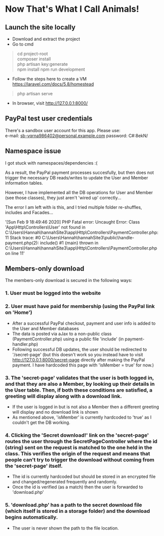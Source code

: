 # Now That's What I Call Animals! #
## Launch the site locally ##
* Download and extract the project<br>
* Go to cmd<br>

> cd project-root <br>
> composer install<br>
> php artisan key:generate<br>
> npm install
> npm run development
* Follow the steps here to create a VM https://laravel.com/docs/5.8/homestead
> php artisan serve

* In browser, visit http://127.0.0.1:8000/

## PayPal test user credentials ##
There's a sandbox user account for this app. Please use:<br>
e-mail: sb-vqrna986402@personal.example.com
password: C#:8ekN/

## Namespace issue ##
I got stuck with namespaces/dependencies :(

As a result, the PayPal payment processes succesfully, but then does not trigger the necessary DB reads/writes to update the User and Member information tables. 

However, I have implemented all the DB operations for User and Member (see those classes), they just aren't 'wired up' correctly... 

The error I am left with is this, and I tried multiple folder re-shuffles, includes and Facades...

'[Sun Feb  9 18:49:46 2020] PHP Fatal error:  Uncaught Error: Class 'App\Http\Controllers\User' not found in C:\Users\Hannah\hannahSite3\app\Http\Controllers\PaymentController.php:11
Stack trace:
#0 C:\Users\Hannah\hannahSite3\public\handle-payment.php(2): include()
#1 {main}
  thrown in C:\Users\Hannah\hannahSite3\app\Http\Controllers\PaymentController.php on line 11'

## Members-only download ##
The members-only download is secured in the following ways:

### 1. User must be logged into the website ###
### 2. User must have paid for membership (using the PayPal link on 'Home') ###
- After a successful PayPal checkout, payment and user info is added to the User and Member databases 
- The data is posted via aJax to a non-public class (PaymentController.php) using a public file 'include' (in payment-handler.php)
- Following successful DB updates, the user should be redirected to '/secret-page' (but this doesn't work so you instead have to visit http://127.0.0.1:8000/secret-page directly after making the PayPal payment. I have hardcoded this page with 'isMember = true' for now.)
### 3. The 'secret-page' validates that the user is both logged in, and that they are also a Member, by looking up their details in the User table. Then, if both these conditions are satisfied, a greeting will display along with a download link. ###
- If the user is logged in but is not also a Member then a different greeting will display and no download link is shown
- As mentioned above, 'isMember' is currently hardcoded to 'true' as I couldn't get the DB working.
### 4. Clicking the 'Secret download!' link on the 'secret-page' routes the user through the SecretPageController where the id (string) sent on the request is matched to the one held in the class. This verifies the origin of the request and means that people can't try to trigger the download without coming from the 'secret-page' itself. ###
- The id is currently hardcoded but should be stored in an encrypted file and changed/regenerated frequently and randomly.
- Once the id is verified (as a match) then the user is forwarded to 'download.php'
### 5. 'download.php' has a path to the secret download file (which itself is stored in a storage folder) and the download begins automatically. 
- The user is never shown the path to the file location.

